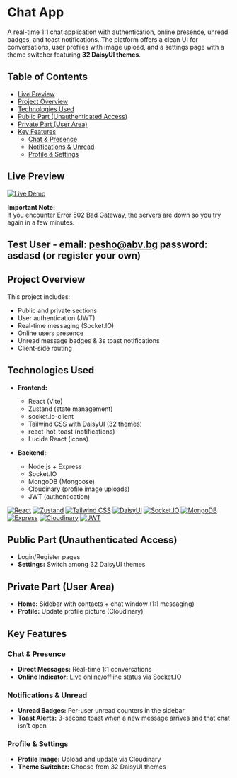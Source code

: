 # Chat App

A real-time 1:1 chat application with authentication, online presence, unread badges, and toast notifications. The platform offers a clean UI for conversations, user profiles with image upload, and a settings page with a theme switcher featuring **32 DaisyUI themes**.

## Table of Contents
- [Live Preview](#live-preview)
- [Project Overview](#project-overview)
- [Technologies Used](#technologies-used)
- [Public Part (Unauthenticated Access)](#public-part-unauthenticated-access)
- [Private Part (User Area)](#private-part-user-area)
- [Key Features](#key-features)
  - [Chat & Presence](#chat--presence)
  - [Notifications & Unread](#notifications--unread)
  - [Profile & Settings](#profile--settings)

## Live Preview

[![Live Demo](https://img.shields.io/badge/Live_Demo-Open-green?style=for-the-badge)](<!-- add your deployed URL here -->)

**Important Note:**  
If you encounter Error 502 Bad Gateway, the servers are down so you try again in a few minutes.

## Test User - email: **pesho@abv.bg** password: **asdasd** (or register your own)

## Project Overview

This project includes:
- Public and private sections
- User authentication (JWT)
- Real-time messaging (Socket.IO)
- Online users presence
- Unread message badges & 3s toast notifications
- Client-side routing

## Technologies Used

- **Frontend:**
  - React (Vite)
  - Zustand (state management)
  - socket.io-client
  - Tailwind CSS with DaisyUI (32 themes)
  - react-hot-toast (notifications)
  - Lucide React (icons)

- **Backend:**
  - Node.js + Express
  - Socket.IO
  - MongoDB (Mongoose)
  - Cloudinary (profile image uploads)
  - JWT (authentication)

[![React](https://img.shields.io/badge/React-✓-blue)]() [![Zustand](https://img.shields.io/badge/Zustand-✓-orange)]() [![Tailwind CSS](https://img.shields.io/badge/Tailwind_CSS-✓-informational)]() [![DaisyUI](https://img.shields.io/badge/DaisyUI-✓-purple)]() [![Socket.IO](https://img.shields.io/badge/Socket.IO-✓-black)]() [![MongoDB](https://img.shields.io/badge/MongoDB-✓-brightgreen)]() [![Express](https://img.shields.io/badge/Express-✓-lightgrey)]() [![Cloudinary](https://img.shields.io/badge/Cloudinary-✓-blueviolet)]() [![JWT](https://img.shields.io/badge/JWT-✓-yellowgreen)]()

## Public Part (Unauthenticated Access)
- Login/Register pages
- **Settings:** Switch among 32 DaisyUI themes

## Private Part (User Area)
- **Home:** Sidebar with contacts + chat window (1:1 messaging)
- **Profile:** Update profile picture (Cloudinary)


## Key Features

### Chat & Presence
- **Direct Messages:** Real-time 1:1 conversations
- **Online Indicator:** Live online/offline status via Socket.IO

### Notifications & Unread
- **Unread Badges:** Per-user unread counters in the sidebar
- **Toast Alerts:** 3-second toast when a new message arrives and that chat isn’t open

### Profile & Settings
- **Profile Image:** Upload and update via Cloudinary
- **Theme Switcher:** Choose from 32 DaisyUI themes
